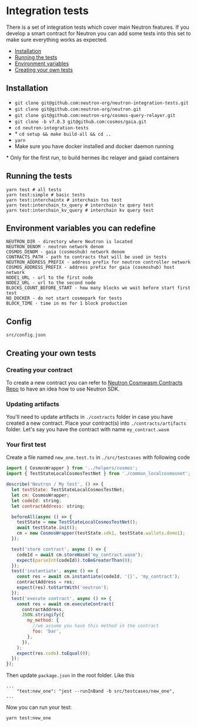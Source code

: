 # Integration tests
There is a set of integration tests which cover main Neutron features. If you develop a smart contract for Neutron you can add some tests into this set to make sure everything works as expected.

* [Installation](#Installation)
* [Running the tests](#Running-the-tests)
* [Environment variables](#Environment-variables-you-can-redefine)
* [Creating your own tests](#Creating-your-own-tests)

## Installation
* `git clone git@github.com:neutron-org/neutron-integration-tests.git`
* `git clone git@github.com:neutron-org/neutron.git`
* `git clone git@github.com:neutron-org/cosmos-query-relayer.git`
* `git clone -b v7.0.3 git@github.com:cosmos/gaia.git`
* `cd neutron-integration-tests`
* \* `cd setup && make build-all && cd ..`
* `yarn`
* Make sure you have docker installed and docker daemon running

\* Only for the first run, to build hermes ibc relayer and gaiad containers

## Running the tests

```
yarn test # all tests
yarn test:simple # basic tests
yarn test:interchaintx # interchain txs test
yarn test:interchain_tx_query # interchain tx query test
yarn test:interchain_kv_query # interchain kv query test
```
## Environment variables you can redefine

```
NEUTRON_DIR - directory where Neutron is located
NEUTRON_DENOM - neutron network denom
COSMOS_DENOM - gaia (cosmoshub) network denom
CONTRACTS_PATH - path to contracts that will be used in tests
NEUTRON_ADDRESS_PREFIX - address prefix for neutron controller network
COSMOS_ADDRESS_PREFIX - address prefix for gaia (cosmoshub) host network
NODE1_URL - url to the first node
NODE2_URL - url to the second node
BLOCKS_COUNT_BEFORE_START - how many blocks we wait before start first test
NO_DOCKER - do not start cosmopark for tests
BLOCK_TIME - time in ms for 1 block production
```

## Config

```
src/config.json
```

## Creating your own tests
### Creating your contract
To create a new contract you can refer to [Neutron Cosmwasm Contracts Repo](https://github.com/neutron-org/neutron-contracts) to have an idea how to use Neutron SDK.

### Updating artifacts
You'll need to update artifacts in `./contracts` folder in case you have created a new contract. Place your contract(s) into `./contracts/artifacts` folder. Let's say you have the contract  with name `my_contract.wasm`

### Your first test
Create a file named `new_one.test.ts` in `./src/testcases` with following code 
```js
import { CosmosWrapper } from '../helpers/cosmos';
import { TestStateLocalCosmosTestNet } from './common_localcosmosnet';

describe('Neutron / My test', () => {
  let testState: TestStateLocalCosmosTestNet;
  let cm: CosmosWrapper;
  let codeId: string;
  let contractAddress: string;

  beforeAll(async () => {
    testState = new TestStateLocalCosmosTestNet();
    await testState.init();
    cm = new CosmosWrapper(testState.sdk1, testState.wallets.demo1);
  });

  test('store contract', async () => {
    codeId = await cm.storeWasm('my_contract.wasm');
    expect(parseInt(codeId)).toBeGreaterThan(0);
  });
  test('instantiate', async () => {
    const res = await cm.instantiate(codeId, '{}', 'my_contract');
    contractAddress = res;
    expect(res).toStartWith('neutron');
  });
  test('execute contract', async () => {
    const res = await cm.executeContract(
      contractAddress,
      JSON.stringify({
        my_method: {
          //we assume you have this method in the contract
          foo: 'bar',
        },
      }),
    );
    expect(res.code).toEqual(0);
  });
});

```

Then update `package.json` in the root folder. Like this
```
...
    "test:new_one": "jest --runInBand -b src/testcases/new_one",
...
```
Now you can run your test:
```bash
yarn test:new_one
```